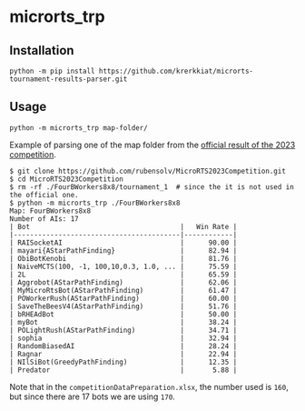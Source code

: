 # microrts_trp

## Installation

```console
python -m pip install https://github.com/krerkkiat/microrts-tournament-results-parser.git
```

## Usage

```console
python -m microrts_trp map-folder/
```

Example of parsing one of the map folder from the [official result of the 2023 competition](https://github.com/rubensolv/MicroRTS2023Competition).

```console
$ git clone https://github.com/rubensolv/MicroRTS2023Competition.git
$ cd MicroRTS2023Competition
$ rm -rf ./FourBWorkers8x8/tournament_1  # since the it is not used in the official one.
$ python -m microrts_trp ./FourBWorkers8x8
Map: FourBWorkers8x8
Number of AIs: 17
| Bot                                     |   Win Rate |
|-----------------------------------------|------------|
| RAISocketAI                             |      90.00 |
| mayari{AStarPathFinding}                |      82.94 |
| ObiBotKenobi                            |      81.76 |
| NaiveMCTS(100, -1, 100,10,0.3, 1.0, ... |      75.59 |
| 2L                                      |      65.59 |
| Aggrobot(AStarPathFinding)              |      62.06 |
| MyMicroRtsBot(AStarPathFinding)         |      61.47 |
| POWorkerRush(AStarPathFinding)          |      60.00 |
| SaveTheBeesV4(AStarPathFinding)         |      51.76 |
| bRHEAdBot                               |      50.00 |
| myBot                                   |      38.24 |
| POLightRush(AStarPathFinding)           |      34.71 |
| sophia                                  |      32.94 |
| RandomBiasedAI                          |      28.24 |
| Ragnar                                  |      22.94 |
| NIlSiBot(GreedyPathFinding)             |      12.35 |
| Predator                                |       5.88 |
```

Note that in the `competitionDataPreparation.xlsx`, the number used is `160`, but since there are 17 bots we
are using `170`.
